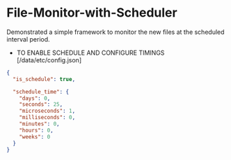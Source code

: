 # File-Monitor-with-Scheduler
Demonstrated a simple framework to monitor the new files at the scheduled interval period.


* TO ENABLE SCHEDULE AND CONFIGURE TIMINGS [/data/etc/config.json]
```JSON
{
  "is_schedule": true,

  "schedule_time": {
    "days": 0,
    "seconds": 25,
    "microseconds": 1,
    "milliseconds": 0,
    "minutes": 0,
    "hours": 0,
    "weeks": 0
  }
}

```


